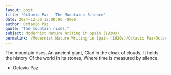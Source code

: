 ```yaml
---
layout: post
title: "Octavio Paz - The Mountains Silence"
date: 2024-12-30 12:00:00 -0000
author: Octavio Paz
quote: "The mountain rises,"
subject: Modernist Nature Writing in Spain (1920s)
permalink: /Modernist Nature Writing in Spain (1920s)/Octavio Paz/Octavio Paz - The Mountains Silence
---
```


The mountain rises,
An ancient giant,
Clad in the cloak of clouds,
It holds the history
Of the world in its stones,
Where time is measured by silence.

- Octavio Paz

